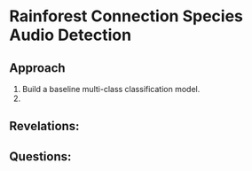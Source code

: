 # Rainforest Connection Species Audio Detection


## Approach

1. Build a baseline multi-class classification model.
2.


## Revelations:


## Questions:

